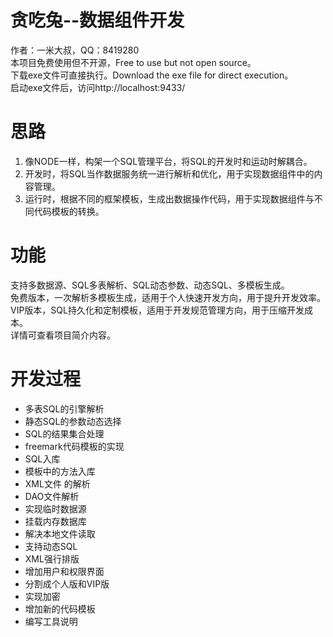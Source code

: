 # 贪吃兔--数据组件开发
作者：一米大叔，QQ：8419280<br>
本项目免费使用但不开源，Free to use but not open source。<br>
下载exe文件可直接执行。Download the exe file for direct execution。<br>
启动exe文件后，访问http://localhost:9433/<br>
# 思路
1. 像NODE一样，构架一个SQL管理平台，将SQL的开发时和运动时解耦合。</br>
2. 开发时，将SQL当作数据服务统一进行解析和优化，用于实现数据组件中的内容管理。</br>
3. 运行时，根据不同的框架模板，生成出数据操作代码，用于实现数据组件与不同代码模板的转换。</br>
# 功能
支持多数据源、SQL多表解析、SQL动态参数、动态SQL、多模板生成。<br>
免费版本，一次解析多模板生成，适用于个人快速开发方向，用于提升开发效率。<br>
VIP版本，SQL持久化和定制模板，适用于开发规范管理方向，用于压缩开发成本。<br>
详情可查看项目简介内容。<br>

# 开发过程
* 多表SQL的引擎解析
* 静态SQL的参数动态选择
* SQL的结果集合处理
* freemark代码模板的实现
* SQL入库
* 模板中的方法入库
* XML文件 的解析
* DAO文件解析
* 实现临时数据源
* 挂载内存数据库
* 解决本地文件读取
* 支持动态SQL
* XML强行排版
* 增加用户和权限界面
* 分割成个人版和VIP版
* 实现加密
* 增加新的代码模板
* 编写工具说明
